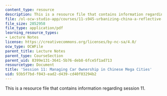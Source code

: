 ```yaml
---
content_type: resource
description: This is a resource file that contains information regarding session 11.
file: /ol-ocw-studio-app/courses/11-s945-urbanizing-china-a-reflective-dialogue-fall-2013/93b5f7bdf043ead2d439cd40f03294b2_MIT11_S945F13_Session11.pdf
file_size: 2852958
file_type: application/pdf
learning_resource_types:
- Lecture Notes
license: https://creativecommons.org/licenses/by-nc-sa/4.0/
ocw_type: OCWFile
parent_title: Lecture Notes
parent_type: CourseSection
parent_uid: 8399e131-3641-5b76-deb8-6fce5f1ad713
resourcetype: Document
title: 'Session 11: Managing Car Ownership in Chinese Mega Cities'
uid: 93b5f7bd-f043-ead2-d439-cd40f03294b2
---
```

This is a resource file that contains information regarding session 11.